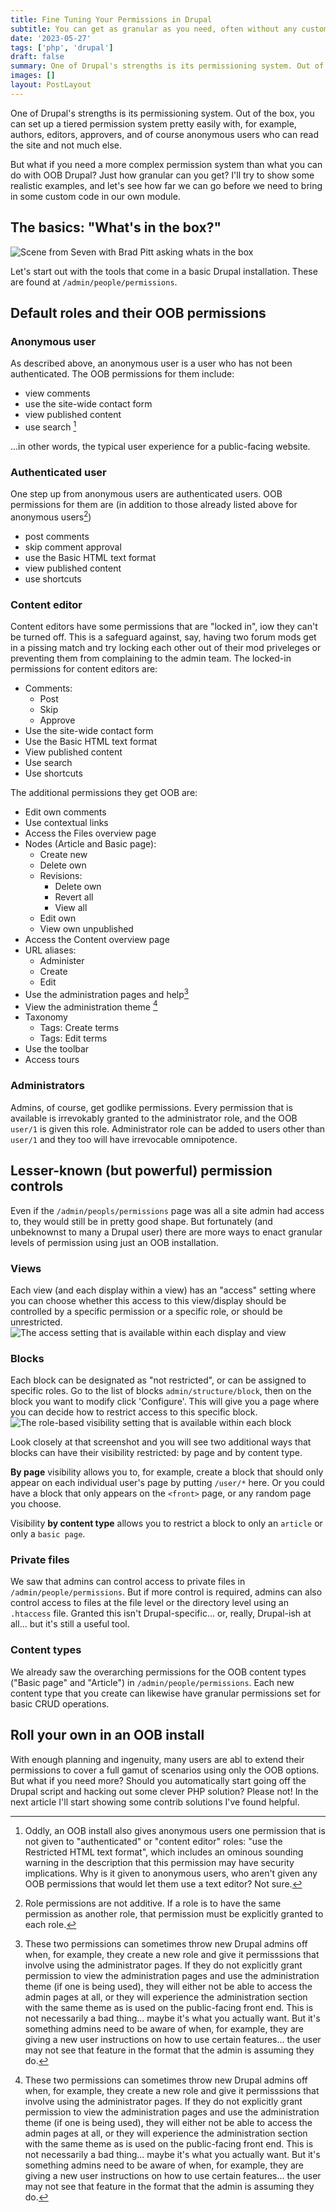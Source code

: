 ```yaml
---
title: Fine Tuning Your Permissions in Drupal
subtitle: You can get as granular as you need, often without any custom modules
date: '2023-05-27'
tags: ['php', 'drupal']
draft: false
summary: One of Drupal's strengths is its permissioning system. Out of the box, you can set up a tiered permission system pretty easily with, for example, authors, editors, approvers, and of course anonymous users who can read the site and not much else.
images: []
layout: PostLayout
---
```


One of Drupal's strengths is its permissioning system. Out of the box, you can set up a tiered permission system pretty easily with, for example, authors, editors, approvers, and of course anonymous users who can read the site and not much else.

But what if you need a more complex permission system than what you can do with OOB Drupal? Just how granular can you get? I'll try to show some realistic examples, and let's see how far we can go before we need to bring in some custom code in our own module.

## The basics: "What's in the box?"

![Scene from Seven with Brad Pitt asking whats in the box](/static/images/whatsinthebox.gif)

Let's start out with the tools that come in a basic Drupal installation. These are found at `/admin/people/permissions`.

## Default roles and their OOB permissions

### Anonymous user

As described above, an anonymous user is a user who has not been authenticated. The OOB permissions for them include:

- view comments
- use the site-wide contact form
- view published content
- use search [^1]

...in other words, the typical user experience for a public-facing website.

### Authenticated user

One step up from anonymous users are authenticated users. OOB permissions for them are (in addition to those already listed above for anonymous users[^2])

- post comments
- skip comment approval
- use the Basic HTML text format
- view published content
- use shortcuts

### Content editor

Content editors have some permissions that are "locked in", iow they can't be turned off. This is a safeguard against, say, having two forum mods get in a pissing match and try locking each other out of their mod priveleges or preventing them from complaining to the admin team. The locked-in permissions for content editors are:

- Comments:
  - Post
  - Skip
  - Approve
- Use the site-wide contact form
- Use the Basic HTML text format
- View published content
- Use search
- Use shortcuts

The additional permissions they get OOB are:

- Edit own comments
- Use contextual links
- Access the Files overview page
- Nodes (Article and Basic page):
  - Create new
  - Delete own
  - Revisions:
    - Delete own
    - Revert all
    - View all
  - Edit own
  - View own unpublished
- Access the Content overview page
- URL aliases:
  - Administer
  - Create
  - Edit
- Use the administration pages and help[^3]
- View the administration theme [^3]
- Taxonomy
  - Tags: Create terms
  - Tags: Edit terms
- Use the toolbar
- Access tours

### Administrators

Admins, of course, get godlike permissions. Every permission that is available is irrevokably granted to the administrator role, and the OOB `user/1` is given this role. Administrator role can be added to users other than `user/1` and they too will have irrevocable omnipotence.

## Lesser-known (but powerful) permission controls

Even if the `/admin/peopls/permissions` page was all a site admin had access to, they would still be in pretty good shape. But fortunately (and unbeknownst to many a Drupal user) there are more ways to enact granular levels of permission using just an OOB installation.

### Views

Each view (and each display within a view) has an "access" setting where you can choose whether this access to this view/display should be controlled by a specific permission or a specific role, or should be unrestricted.
![The access setting that is available within each display and view](/static/images/perms01.png)

### Blocks

Each block can be designated as "not restricted", or can be assigned to specific roles. Go to the list of blocks `admin/structure/block`, then on the block you want to modify click 'Configure'. This will give you a page where you can decide how to restrict access to this specific block.
![The role-based visibility setting that is available within each block](/static/images/perms01.png)

Look closely at that screenshot and you will see two additional ways that blocks can have their visibility restricted: by page and by content type.

**By page** visibility allows you to, for example, create a block that should only appear on each individual user's page by putting `/user/*` here. Or you could have a block that only appears on the `<front>` page, or any random page you choose.

Visibility **by content type** allows you to restrict a block to only an `article` or only a `basic page`.

### Private files

We saw that admins can control access to private files in `/admin/people/permissions`. But if more control is required, admins can also control access to files at the file level or the directory level using an `.htaccess` file. Granted this isn't Drupal-specific... or, really, Drupal-ish at all... but it's still a useful tool.

### Content types

We already saw the overarching permissions for the OOB content types ("Basic page" and "Article") in `/admin/people/permissions`. Each new content type that you create can likewise have granular permissions set for basic CRUD operations.

## Roll your own in an OOB install

With enough planning and ingenuity, many users are abl to extend their permissions to cover a full gamut of scenarios using only the OOB options. But what if you need more? Should you automatically start going off the Drupal script and hacking out some clever PHP solution? Please not! In the next article I'll start showing some contrib solutions I've found helpful.

[^1]: Oddly, an OOB install also gives anonymous users one permission that is not given to "authenticated" or "content editor" roles: "use the Restricted HTML text format", which includes an ominous sounding warning in the description that this permission may have security implications. Why is it given to anonymous users, who aren't given any OOB permissions that would let them use a text editor? Not sure.
[^2]: Role permissions are not additive. If a role is to have the same permission as another role, that permission must be explicitly granted to each role.
[^3]: These two permissions can sometimes throw new Drupal admins off when, for example, they create a new role and give it permisssions that involve using the administrator pages. If they do not explicitly grant permission to view the administration pages and use the administration theme (if one is being used), they will either not be able to access the admin pages at all, or they will experience the administration section with the same theme as is used on the public-facing front end. This is not necessarily a bad thing... maybe it's what you actually want. But it's something admins need to be aware of when, for example, they are giving a new user instructions on how to use certain features... the user may not see that feature in the format that the admin is assuming they do.
